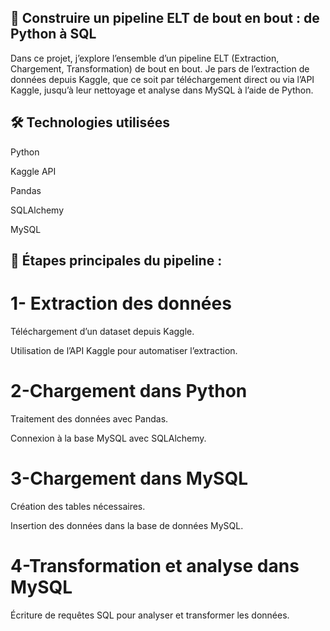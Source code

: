 ## 🚀 Construire un pipeline ELT de bout en bout : de Python à SQL

Dans ce projet, j’explore l’ensemble d’un pipeline ELT (Extraction, Chargement, Transformation) de bout en bout.
Je pars de l’extraction de données depuis Kaggle, que ce soit par téléchargement direct ou via l’API Kaggle, jusqu’à leur nettoyage et analyse dans MySQL à l’aide de Python.

## 🛠 Technologies utilisées

Python

Kaggle API

Pandas

SQLAlchemy

MySQL

## 📌 Étapes principales du pipeline :

# 1- Extraction des données

Téléchargement d’un dataset depuis Kaggle.

Utilisation de l’API Kaggle pour automatiser l’extraction.

# 2-Chargement dans Python

Traitement des données avec Pandas.

Connexion à la base MySQL avec SQLAlchemy.

# 3-Chargement dans MySQL

Création des tables nécessaires.

Insertion des données dans la base de données MySQL.

# 4-Transformation et analyse dans MySQL

Écriture de requêtes SQL pour analyser et transformer les données.
